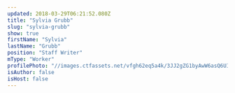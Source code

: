 ```yaml
---
updated: 2018-03-29T06:21:52.080Z
title: "Sylvia Grubb"
slug: "sylvia-grubb"
show: true
firstName: "Sylvia"
lastName: "Grubb"
position: "Staff Writer"
mType: "Worker"
profilePhoto: "//images.ctfassets.net/vfgh62eq5a4k/3JJ2gZG1byAwW6asQ6UIwA/17cd1c79c9c87749164b1b50e114fb50/DSC_0836_green-compressed.jpg"
isAuthor: false
isHost: false
---
```

